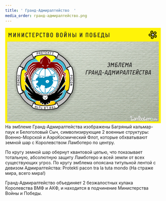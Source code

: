 ```yaml
---
title: ' Гранд-Адмиралтейство  '
media_order: гранд-адмиралтейство.png
---
```


![](%D0%B3%D1%80%D0%B0%D0%BD%D0%B4-%D0%B0%D0%B4%D0%BC%D0%B8%D1%80%D0%B0%D0%BB%D1%82%D0%B5%D0%B9%D1%81%D1%82%D0%B2%D0%BE.png)
На эмблеме Гранд-Адмиралтейства изображены Багряный кальмар-паук и Белоголовый Сыч, символизирующие 2 военные структуры: Военно-Морской и АэроКосмический Флот, которые обхватывают земной шар с Королевством Ламботеро по центру.

По кругу земной шар обернут квантовой цепью, что показывает тотальную, абсолютную защиту Ламботеро и всей земли от всех существующих угроз. По кругу эмблема опоясана титульной лентой с девизом Адмиралтейства: Protekti pacon tra la tuta mondo (На страже мира, всего мира!)

Гранд-Адмиралтейство объединяет 2 безжалостных кулака Королевства ВМФ и АКФ, и находится в подчинение Министерства Войны и Победы.
